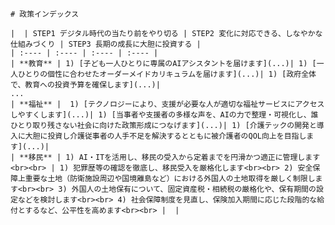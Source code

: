 

    # 政策インデックス
      
    |  | STEP1 デジタル時代の当たり前をやり切る | STEP2 変化に対応できる、しなやかな仕組みづくり | STEP3 長期の成長に大胆に投資する |
    | :---- | :---- | :---- | :---- |
    | **教育** | 1) [子ども一人ひとりに専属のAIアシスタントを届けます](...)| 1) [一人ひとりの個性に合わせたオーダーメイドカリキュラムを届けます](...)| 1) [政府全体で、教育への投資予算を確保します](...)|
    ...
    | **福祉** |  1) [テクノロジーにより、支援が必要な人が適切な福祉サービスにアクセスしやすくします](...)| 1) [当事者や支援者の多様な声を、AIの力で整理・可視化し、誰ひとり取り残さない社会に向けた政策形成につなげます](...)| 1) [介護テックの開発と導入に大胆に投資し介護従事者の人手不足を解決するとともに被介護者のQOL向上を目指します](...)| 
    | **移民** | 1) AI・ITを活用し、移民の受入から定着までを円滑かつ適正に管理します<br><br> | 1) 犯罪歴等の確認を徹底し、移民受入を厳格化します<br><br> 2) 安全保障上重要な土地（防衛施設周辺や国境離島など）における外国人の土地取得を厳しく制限します<br><br> 3) 外国人の土地保有について、固定資産税・相続税の厳格化や、保有期間の設定などを検討します<br><br> 4) 社会保障制度を見直し、保険加入期間に応じた段階的な給付とするなど、公平性を高めます<br><br> |  |
    
